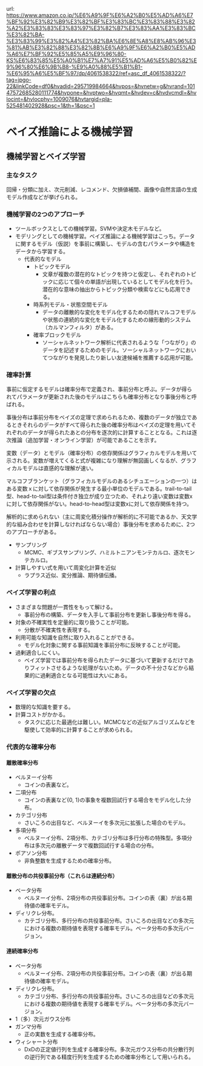 url: https://www.amazon.co.jp/%E6%A9%9F%E6%A2%B0%E5%AD%A6%E7%BF%92%E3%82%B9%E3%82%BF%E3%83%BC%E3%83%88%E3%82%A2%E3%83%83%E3%83%97%E3%82%B7%E3%83%AA%E3%83%BC%E3%82%BA-%E3%83%99%E3%82%A4%E3%82%BA%E6%8E%A8%E8%AB%96%E3%81%AB%E3%82%88%E3%82%8B%E6%A9%9F%E6%A2%B0%E5%AD%A6%E7%BF%92%E5%85%A5%E9%96%80-KS%E6%83%85%E5%A0%B1%E7%A7%91%E5%AD%A6%E5%B0%82%E9%96%80%E6%9B%B8-%E9%A0%88%E5%B1%B1-%E6%95%A6%E5%BF%97/dp/4061538322/ref=asc_df_4061538322/?tag=jpgo-22&linkCode=df0&hvadid=295719984664&hvpos=&hvnetw=g&hvrand=10147572685280111774&hvpone=&hvptwo=&hvqmt=&hvdev=c&hvdvcmdl=&hvlocint=&hvlocphy=1009076&hvtargid=pla-525481402928&psc=1&th=1&psc=1

# ベイズ推論による機械学習

## 機械学習とベイズ学習

### 主なタスク

回帰・分類に加え、次元削減、レコメンド、欠損値補間、画像や自然言語の生成モデル作成などが挙げられる。


### 機械学習の2つのアプローチ

- ツールボックスとしての機械学習。SVMや決定木モデルなど。
- モデリングとしての機械学習。ベイズ推論による機械学習はこっち。データに関するモデル（仮説）を事前に構築し、モデルの含むパラメータや構造をデータから学習する。
	- 代表的なモデル
		- トピックモデル
			- 文章が複数の潜在的なトピックを持つと仮定し、それぞれのトピックに応じて個々の単語が出現しているとしてモデル化を行う。潜在的な意味の抽出からトピック分類や検索などにも応用できる。
		- 時系列モデル・状態空間モデル
			- データの離散的な変化をモデル化するための隠れマルコフモデルや状態の連続的な変化をモデル化するための線形動的システム（カルマンフィルタ）がある。
		- 確率ブロックモデル
			- ソーシャルネットワーク解析に代表されるような「つながり」のデータを記述するためのモデル。ソーシャルネットワークにおいてつながりを発見したり新しい友達候補を推薦する応用が可能。

### 確率計算

事前に仮定するモデルは確率分布で定義され、事前分布と呼ぶ。データが得られてパラメータが更新された後のモデルはこちらも確率分布となり事後分布と呼ばれる。

事後分布は事前分布をベイズの定理で求められるため、複数のデータが独立であるときそれらのデータがすべて得られた後の確率分布はベイズの定理を用いてそれぞれのデータが得られたあとの分布を逐次的に計算することとなる。これは逐次推論（追加学習・オンライン学習）が可能であることを示す。

変数（データ）とモデル（確率分布）の依存関係はグラフィカルモデルを用いて示される。変数が増えてくると式が複雑になり理解が無図画しくなるが、グラフィカルモデルは直感的な理解が速い。

マルコフブランケット（グラフィカルモデルのあるシチュエーションの一つ）はある変数ｘに対して依存関係が発生する最小単位のモデルである。trail-to-tail型、head-to-tail型は条件付き独立が成り立つため、それより遠い変数は変数xに対して依存関係がない。head-to-head型は変数xに対して依存関係を持つ。

解析的に求められない（主に周変化積分操作が解析的に不可能であるか、天文学的な組み合わせを計算しなければならない場合）事後分布を求めるために、2つのアプローチがある。
- サンプリング
	- MCMC、ギブスサンプリング、ハミルトニアンモンテカルロ、逐次モンテカルロ。
- 計算しやすい式を用いて周変化計算を近似
	- ラプラス近似、変分推論、期待値伝播。

### ベイズ学習の利点

- さまざまな問題が一貫性をもって解ける。
	- 事前分布の構築、データを入手して事前分布を更新し事後分布を得る。
- 対象の不確実性を定量的に取り扱うことが可能。
	- 分散が不確実性を表現する。
- 利用可能な知識を自然に取り入れることができる。
	- モデル化対象に関する事前知識を事前分布に反映することが可能。
- 過剰適合しにくい。
	- ベイズ学習では事前分布を得られたデータに基づいて更新するだけでありフィットさせるような処理がないため。データの不十分さなどから結果的に過剰適合となる可能性は大いにある。

### ベイズ学習の欠点

- 数理的な知識を要する。
- 計算コストがかかる。
	- タスクに応じた最適化は難しい。MCMCなどの近似アルゴリズムなどを駆使して効率的に計算することが求められる。

### 代表的な確率分布

#### 離散確率分布

- ベルヌーイ分布
	- コインの表裏など。
- 二項分布
	- コインの表裏など{0, 1}の事象を複数回試行する場合をモデル化した分布。
- カテゴリ分布
	- さいころの出目など、ベルヌーイを多次元に拡張した場合のモデル。
- 多項分布
	- ベルヌーイ分布、2項分布、カテゴリ分布は多行分布の特殊型。多項分布は多次元の離散データで複数回試行する場合の分布。
- ポアソン分布
	- 非負整数を生成するための確率分布。

#### 離散分布の共役事前分布（これらは連続分布）

- ベータ分布
	- ベルヌーイ分布、2項分布の共役事前分布。コインの表（裏）が出る期待値の確率モデル。
- ディリクレ分布。
	- カテゴリ分布、多行分布の共役事前分布。さいころの出目などの多次元における複数の期待値を表現する確率モデル。ベータ分布の多次元バージョン。

#### 連続確率分布
- ベータ分布
	- ベルヌーイ分布、2項分布の共役事前分布。コインの表（裏）が出る期待値の確率モデル。
- ディリクレ分布。
	- カテゴリ分布、多行分布の共役事前分布。さいころの出目などの多次元における複数の期待値を表現する確率モデル。ベータ分布の多次元バージョン。
- 1（多）次元ガウス分布
- ガンマ分布
	- 正の実数を生成する確率分布。
- ウィシャート分布 
	- DxDの正定値行列を生成する確率分布。多次元ガウス分布の共分散行列の逆行列である精度行列を生成するための確率分布として用いられる。